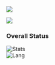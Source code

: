 <img src="/banner.png"/>


![](https://komarev.com/ghpvc/?username=Rosemoe)  

### Overall Status
![Stats]()    
![Lang](https://github-readme-stats.vercel.app/api/top-langs/?username=Rosemoe&layout=compact&title_color=990000&hide=javascript,html,css)   
